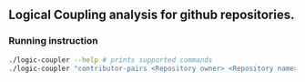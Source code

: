 ## Logical Coupling analysis for github repositories.

### Running instruction
```bash
./logic-coupler --help # prints supported commands
./logic-coupler "contributor-pairs <Repository owner> <Repository name> <github personal token>" # Runs logical coupling analysis for the repository
```